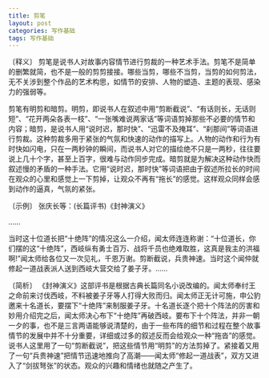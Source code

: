 ```yaml
---
title: 剪笔
layout: post
categories: 写作基础
tags: 写作基础
---
```


〔释义〕 剪笔是说书人对故事内容情节进行剪裁的一种艺术手法。剪笔不是简单的删繁就简，也不是一般的剪剪接接。哪些当剪，哪些不当剪，当剪的如何剪法，无不关涉到整个作品的艺术构思，如情节的安排、人物的塑造、主题的表现、感染力的强弱等。

剪笔有明剪和暗剪。明剪，即说书人在叙述中用“剪断截说”、“有话则长，无话则短”、“花开两朵各表一枝”、“一张嘴难说两家话”等词语剪掉那些不必要的情节和内容；暗剪，是说书人用“说时迟，那时快”、“迅雷不及掩耳”、“刹那间”等词语进行剪裁。这种剪裁多用于紧张的气氛和快速的动作的描写上。人物的动作和行为有时快如闪电，只在一两秒钟的瞬间，而说书人对它的描绘绝不只是一两秒，往往要说上几十个字，甚至上百字，很难与动作同步完成。暗剪就是为解决这种动作快而叙述慢的矛盾的一种手法。它用“说时迟，那时快”等词语把由于叙述所拉长的时间在观众的心里和感觉上一下剪掉，让观众不再有“拖长”的感觉。这样观众同样会感到动作的逼真，气氛的紧张。

〔示例〕 张庆长等：(长篇评书)《封神演义》

……

当时这十位道长把“十绝阵”的情况这么一介绍，闻太师连连称谢：“十位道长，你们摆的这“十绝阵”，西岐纵有勇士百万、战将千员也绝难取胜，这真是我主的洪福啊!”闻太师给各位又一次见礼，千恩万谢。剪断截说，兵贵神速。当时这个闻仲就修起一道战表派人送到西岐大营交给了姜子牙。……

〔简析〕 《封神演义》这部评书是根据古典长篇同名小说改编的。闻太师奉纣王之命前来讨伐西岐，不料被姜子牙等人打得大败而归。闻太师正无计可施，申公豹邀来十名道长，要摆下“十绝阵”来制服姜子牙。十名道长逐个把十个阵法的厉害和妙用介绍完之后，闻太师决心布下“十绝阵”再破西岐。要布下十个阵法，并非一朝一夕的事，也不是三言两语能够说清楚的，由于一些布阵的细节和过程在整个故事情节的发展中并不十分重要，详细或过多的叙述反而会给观众一种“拖沓”的感觉。说书人这里用了一句“剪断截说”，把这些情节用“明剪”的方法剪掉了。紧接着又用了一句“兵贵神速”把情节迅速地推向了高潮——闻太师“修起一道战表”，双方又进入了“剑拔弩张”的状态。观众的兴趣和情绪也就随之产生了。 